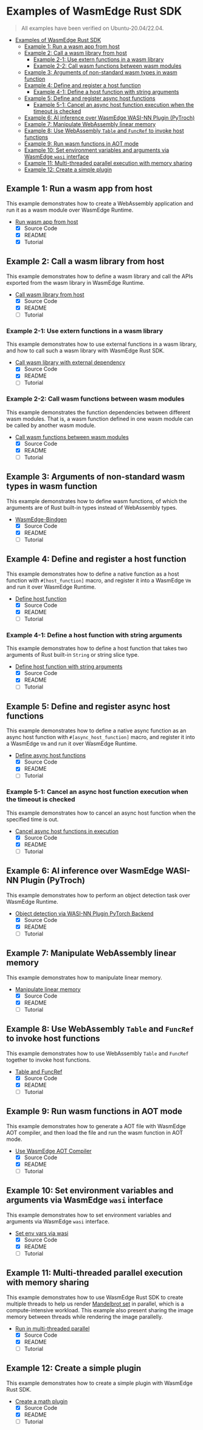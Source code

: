 # Examples of WasmEdge Rust SDK

> All examples have been verified on Ubuntu-20.04/22.04.

- [Examples of WasmEdge Rust SDK](#examples-of-wasmedge-rust-sdk)
  - [Example 1: Run a wasm app from host](#example-1-run-a-wasm-app-from-host)
  - [Example 2: Call a wasm library from host](#example-2-call-a-wasm-library-from-host)
    - [Example 2-1: Use extern functions in a wasm library](#example-2-1-use-extern-functions-in-a-wasm-library)
    - [Example 2-2: Call wasm functions between wasm modules](#example-2-2-call-wasm-functions-between-wasm-modules)
  - [Example 3: Arguments of non-standard wasm types in wasm function](#example-3-arguments-of-non-standard-wasm-types-in-wasm-function)
  - [Example 4: Define and register a host function](#example-4-define-and-register-a-host-function)
    - [Example 4-1: Define a host function with string arguments](#example-4-1-define-a-host-function-with-string-arguments)
  - [Example 5: Define and register async host functions](#example-5-define-and-register-async-host-functions)
    - [Example 5-1: Cancel an async host function execution when the timeout is checked](#example-5-1-cancel-an-async-host-function-execution-when-the-timeout-is-checked)
  - [Example 6: AI inference over WasmEdge WASI-NN Plugin (PyTroch)](#example-6-ai-inference-over-wasmedge-wasi-nn-plugin-pytroch)
  - [Example 7: Manipulate WebAssembly linear memory](#example-7-manipulate-webassembly-linear-memory)
  - [Example 8: Use WebAssembly `Table` and `FuncRef` to invoke host functions](#example-8-use-webassembly-table-and-funcref-to-invoke-host-functions)
  - [Example 9: Run wasm functions in AOT mode](#example-9-run-wasm-functions-in-aot-mode)
  - [Example 10: Set environment variables and arguments via WasmEdge `wasi` interface](#example-10-set-environment-variables-and-arguments-via-wasmedge-wasi-interface)
  - [Example 11: Multi-threaded parallel execution with memory sharing](#example-11-multi-threaded-parallel-execution-with-memory-sharing)
  - [Example 12: Create a simple plugin](#example-12-create-a-simple-plugin)

## Example 1: Run a wasm app from host

This example demonstrates how to create a WebAssembly application and run it as a wasm module over WasmEdge Runtime.

- [Run wasm app from host](run-wasm-app-from-host)
  - [x] Source Code
  - [x] README
  - [x] Tutorial

## Example 2: Call a wasm library from host

This example demonstrates how to define a wasm library and call the APIs exported from the wasm library in WasmEdge Runtime.

- [Call wasm library from host](call-wasm-lib-from-host)
  - [x] Source Code
  - [x] README
  - [ ] Tutorial

### Example 2-1: Use extern functions in a wasm library

This example demonstrates how to use external functions in a wasm library, and how to call such a wasm library with WasmEdge Rust SDK.

- [Call wasm library with external dependency](call-wasm-lib-with-external-deps)
  - [x] Source Code
  - [x] README
  - [ ] Tutorial

### Example 2-2: Call wasm functions between wasm modules

This example demonstrates the function dependencies between different wasm modules. That is, a wasm function defined in one wasm module can be called by another wasm module.

- [Call wasm functions between wasm modules](load-module-in-module)
  - [x] Source Code
  - [x] README
  - [ ] Tutorial

## Example 3: Arguments of non-standard wasm types in wasm function

This example demonstrates how to define wasm functions, of which the arguments are of Rust built-in types instead of WebAssembly types.

- [WasmEdge-Bindgen](wasmedge-bindgen)
  - [x] Source Code
  - [x] README
  - [ ] Tutorial

## Example 4: Define and register a host function

This example demonstrates how to define a native function as a host function with `#[host_function]` macro, and register it into a WasmEdge `Vm` and run it over WasmEdge Runtime.

- [Define host function](define-host-func)
  - [x] Source Code
  - [x] README
  - [ ] Tutorial

### Example 4-1: Define a host function with string arguments

This example demonstrates how to define a host function that takes two arguments of Rust built-in `String` or string slice type.

- [Define host function with string arguments](define-host-func-with-string-args)
  - [x] Source Code
  - [x] README
  - [ ] Tutorial

## Example 5: Define and register async host functions

This example demonstrates how to define a native async function as an async host function with `#[async_host_function]` macro, and register it into a WasmEdge `Vm` and run it over WasmEdge Runtime.

- [Define async host functions](define-async-host-func)
  - [x] Source Code
  - [x] README
  - [ ] Tutorial

### Example 5-1: Cancel an async host function execution when the timeout is checked

This example demonstrates how to cancel an async host function when the specified time is out.

- [Cancel async host functions in execution](timeout-async-func-execution)
  - [x] Source Code
  - [x] README
  - [ ] Tutorial

## Example 6: AI inference over WasmEdge WASI-NN Plugin (PyTroch)

This example demonstrates how to perform an object detection task over WasmEdge Runtime.

- [Object detection via WASI-NN Plugin PyTorch Backend](object-detection-via-wasinn)
  - [x] Source Code
  - [x] README
  - [ ] Tutorial

## Example 7: Manipulate WebAssembly linear memory

This example demonstrates how to manipulate linear memory.

- [Manipulate linear memory](manipulate-linear-memory)
  - [x] Source Code
  - [x] README
  - [ ] Tutorial

## Example 8: Use WebAssembly `Table` and `FuncRef` to invoke host functions

This example demonstrates how to use WebAssembly `Table` and `FuncRef` together to invoke host functions.

- [Table and FuncRef](table-and-funcref)
  - [x] Source Code
  - [x] README
  - [ ] Tutorial

## Example 9: Run wasm functions in AOT mode

This example demonstrates how to generate a AOT file with WasmEdge AOT compiler, and then load the file and run the wasm function in AOT mode.

- [Use WasmEdge AOT Compiler](run-wasm-func-in-aot-mode)
  - [x] Source Code
  - [x] README
  - [ ] Tutorial

## Example 10: Set environment variables and arguments via WasmEdge `wasi` interface

This example demonstrates how to set environment variables and arguments via WasmEdge `wasi` interface.

- [Set env vars via wasi](set-env-vars-via-wasi)
  - [x] Source Code
  - [x] README
  - [ ] Tutorial

## Example 11: Multi-threaded parallel execution with memory sharing

This example demonstrates how to use WasmEdge Rust SDK to create multiple threads to help us render [Mandelbrot set](https://en.wikipedia.org/wiki/Mandelbrot_set) in parallel, which is a compute-intensive workload. This example also present sharing the image memory between threads while rendering the image parallelly.

- [Run in multi-threaded parallel](multi-threaded-parallel)
  - [x] Source Code
  - [x] README
  - [ ] Tutorial

## Example 12: Create a simple plugin

This example demonstrates how to create a simple plugin with WasmEdge Rust SDK.

- [Create a math plugin](simple-plugin)
  - [x] Source Code
  - [x] README
  - [ ] Tutorial
